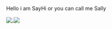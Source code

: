 <p>Hello i am SayHi or you can call me Sally</p>
<a href="#">
  <img align="center" src="https://github-readme-stats.vercel.app/api?username=SayHiEveryday&count_private=true&show_icons=true&theme=tokyonight" />
</a>
<a href="#">
  <img align="center" src="https://github-readme-stats.vercel.app/api/top-langs/?username=SayHiEveryday&theme=tokyonight&layout=compact" />
</a>
